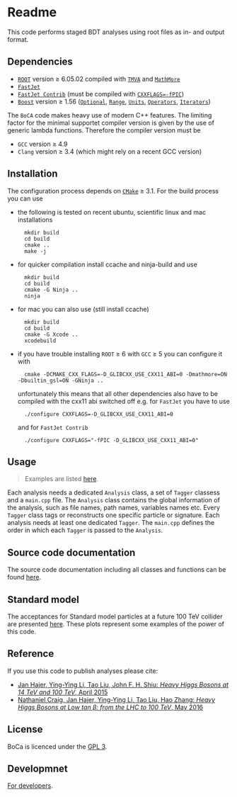 # Readme

This code performs staged BDT analyses using root files as in- and output format.

## Dependencies

* [`ROOT`](https://root.cern.ch/) version ≥ 6.05.02 compiled with [`TMVA`](http://tmva.sourceforge.net/) and [`MathMore`](https://root.cern.ch/mathmore-library)
* [`FastJet`](http://fastjet.fr/)
* [`FastJet Contrib`](https://fastjet.hepforge.org/contrib/) (must be compiled with [`CXXFLAGS=-fPIC`](https://en.wikipedia.org/wiki/Position-independent_code))
* [`Boost`](http://www.boost.org/) version ≥ 1.56 ([`Optional`](http://www.boost.org/doc/libs/release/libs/optional/), [`Range`](http://www.boost.org/doc/libs/release/libs/range/), [`Units`](http://www.boost.org/doc/libs/release/libs/units/), [`Operators`](http://www.boost.org/doc/libs/release/libs/utility/operators.htm), [`Iterators`](http://www.boost.org/doc/libs/release/libs/iterator/))

The `BoCA` code makes heavy use of modern C++ features.
The limiting factor for the minimal supportet compiler version is given by the use of generic lambda functions.
Therefore the compiler version must be
* `GCC` version ≥ 4.9
* `Clang` version ≥ 3.4 (which might rely on a recent GCC version)

## Installation

The configuration process depends on [`CMake`](https://cmake.org/) ≥ 3.1.
For the build process you can use
* the following is tested on recent ubuntu, scientific linux and mac installations

        mkdir build
        cd build
        cmake ..
        make -j

* for quicker compilation install ccache and ninja-build and use

        mkdir build
        cd build
        cmake -G Ninja ..
        ninja

* for mac you can also use (still install ccache)

        mkdir build
        cd build
        cmake -G Xcode ..
        xcodebuild

* if you have trouble installing `ROOT` ≥ 6 with `GCC` ≥ 5 you can configure it with

        cmake -DCMAKE_CXX_FLAGS=-D_GLIBCXX_USE_CXX11_ABI=0 -Dmathmore=ON -Dbuiltin_gsl=ON -GNinja ..

  unfortunately this means that all other dependencies also have to be compiled with the cxx11 abi switched off
  e.g. for `FastJet` you have to use

        ./configure CXXFLAGS=-D_GLIBCXX_USE_CXX11_ABI=0


  and for `FastJet Contrib`

        ./configure CXXFLAGS="-fPIC -D_GLIBCXX_USE_CXX11_ABI=0"

## Usage

> Examples are listed [here](https://boostedcollideranalysis.github.io/BoCA/examples.html).

Each analysis needs a dedicated `Analysis` class, a set of `Tagger` classess and a `main.cpp` file.
The `Analysis` class contains the global information of the analysis, such as file names, path names, variables names etc.
Every `Tagger` class tags or reconstructs one specific particle or signature. Each analysis needs at least one dedicated `Tagger`.
The `main.cpp` defines the order in which each `Tagger` is passed to the `Analysis`.

## Source code documentation

The source code documentation including all classes and functions can be found [here](http://boostedcollideranalysis.github.io/BoCA).

## Standard model

The acceptances for Standard model particles at a future 100 TeV collider are presented [here](doc/standard-model.md).
These plots represent some examples of the power of this code.

## Reference

If you use this code to publish analyses please cite:
* [Jan Hajer, Ying-Ying Li, Tao Liu, John F. H. Shiu: *Heavy Higgs Bosons at 14 TeV and 100 TeV*, April 2015](https://inspirehep.net/record/1365110)
* [Nathaniel Craig, Jan Hajer, Ying-Ying Li, Tao Liu, Hao Zhang: *Heavy Higgs Bosons at Low tan β: from the LHC to 100 TeV*, May 2016](https://inspirehep.net/record/1466130)

## License

BoCa is licenced under the [GPL 3](doc/License.md).

## Developmnet

[For developers](doc/Development.md).
